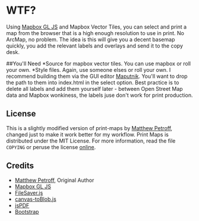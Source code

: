 # WTF?

Using [Mapbox GL JS](https://github.com/mapbox/mapbox-gl-js) and Mapbox Vector Tiles, you can select and print a map from the browser that is a high enough resolution to use in print.  No ArcMap, no problem.  The idea is this will give you a decent basemap quickly, you add the relevant labels and overlays and send it to the copy desk.

##You'll Need
*Source for mapbox vector tiles.  You can use mapbox or roll your own.
*Style files.  Again, use someone elses or roll your own.  I recommend building them via the GUI editor [Maputnik](http://maputnik.com/). You'll want to drop the path to them into index.html in the select option.  Best practice is to delete all labels and add them yourself later - between Open Street Map data and Mapbox wonkiness, the labels juse don't work for print production.

## License
This is a slightly modified version of print-maps by [Matthew Petroff](http://mpetroff.net/), changed just to make it work better for my workflow.
Print Maps is distributed under the MIT License. For more information, read the file `COPYING` or peruse the license
[online](https://github.com/mpetroff/print-maps/blob/master/COPYING).

## Credits

* [Matthew Petroff](http://mpetroff.net/), Original Author
* [Mapbox GL JS](https://github.com/mapbox/mapbox-gl-js)
* [FileSaver.js](https://github.com/eligrey/FileSaver.js/)
* [canvas-toBlob.js](https://github.com/eligrey/canvas-toBlob.js)
* [jsPDF](https://github.com/MrRio/jsPDF)
* [Bootstrap](http://getbootstrap.com/)
